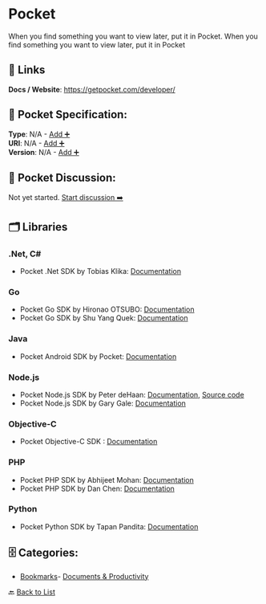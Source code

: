 # Pocket

When you find something you want to view later, put it in Pocket. When you find something you want to view later, put it in Pocket

##  🔗 Links
**Docs / Website**: https://getpocket.com/developer/

## 🧬 Pocket Specification:
**Type**: N/A - [Add ➕](https://github.com/apis-list/apis-list/edit/main/apis.yaml#L15175)  
**URI**: N/A - [Add ➕](https://github.com/apis-list/apis-list/edit/main/apis.yaml#L15175)  
**Version**: N/A - [Add ➕](https://github.com/apis-list/apis-list/edit/main/apis.yaml#L15175)

## 💬 Pocket Discussion:
Not yet started. [Start discussion ➡️](https://github.com/apis-list/apis-list/discussions/new)

## 🗂️ Libraries
### .Net, C#
- Pocket .Net SDK by Tobias Klika: [Documentation](https://github.com/ceee/PocketSharp)
### Go
- Pocket Go SDK by Hironao OTSUBO: [Documentation](https://github.com/motemen/go-pocket)
- Pocket Go SDK by Shu Yang Quek: [Documentation](https://github.com/quekshuy/pocket-golang-sdk)
### Java
- Pocket Android SDK by Pocket: [Documentation](https://github.com/Pocket/Pocket-AndroidWear-SDK)
### Node.js
- Pocket Node.js SDK by Peter deHaan: [Documentation](https://www.npmjs.com/package/pocket-promise), [Source code](https://github.com/pdehaan/pocket-promise)
- Pocket Node.js SDK by Gary Gale: [Documentation](https://github.com/vicchi/node-getpocket)
### Objective-C
- Pocket Objective-C SDK : [Documentation](https://getpocket.com/developer/docs/sdk/objective-c)
### PHP
- Pocket PHP SDK by Abhijeet Mohan: [Documentation](https://github.com/voidabhi/Pocket)
- Pocket PHP SDK by Dan Chen: [Documentation](https://github.com/djchen/pocket-api-php)
### Python
- Pocket Python SDK by Tapan Pandita: [Documentation](https://github.com/tapanpandita/pocket)


## 🗄️ Categories:
- [Bookmarks](https://github.com/apis-list/apis-list#bookmarks-)- [Documents & Productivity](https://github.com/apis-list/apis-list#documents--productivity-)

🔙  [Back to List](https://github.com/apis-list/apis-list)
